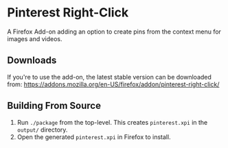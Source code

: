 Pinterest Right-Click
=====================

A Firefox Add-on adding an option to create pins from the context menu for images and videos.

Downloads
---------

If you're to use the add-on, the latest stable version can be downloaded from:
https://addons.mozilla.org/en-US/firefox/addon/pinterest-right-click/

Building From Source
--------------------

1. Run `./package` from the top-level. This creates `pinterest.xpi` in the `output/` directory.
2. Open the generated `pinterest.xpi` in Firefox to install.
